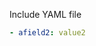Include YAML file

[//]:#embed-code(./spec.yaml)

 [//]:  #embed-code(./spec.1.yaml)


 [//]: #embed-code(./spec.1.yaml|notyaml)

 [//]: #embed-code(./spec.1.yaml)
```yaml
- afield2: value2
```